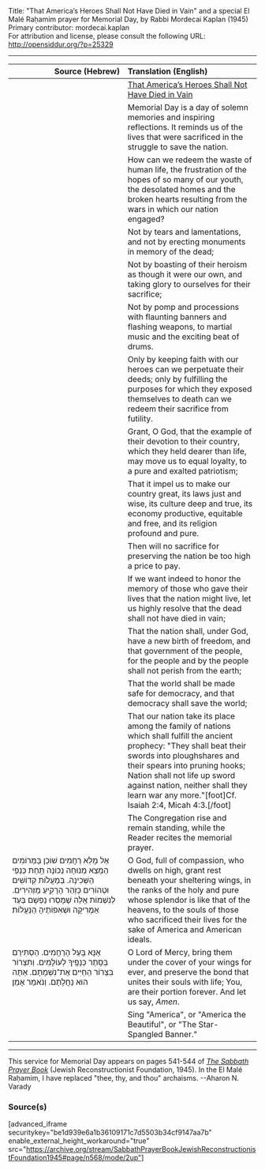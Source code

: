 <html>
<head></head>
<body>
Title: "That America’s Heroes Shall Not Have Died in Vain" and a special El Malé Raḥamim prayer for Memorial Day, by Rabbi Mordecai Kaplan (1945)<br />
Primary contributor: mordecai.kaplan<br />
For attribution and license, please consult the following URL: <a href="http://opensiddur.org/?p=25329">http://opensiddur.org/?p=25329</a>
<p />
<hr />

<table style="margin-left: auto;margin-right: auto;" class="draggable">
<thead><tr><th id="x" style="text-align: right;">Source (Hebrew)</th><th style="text-align: left;">Translation (English)</th></tr></thead>
<tbody>
<tr><td style="vertical-align:top;" width="46%">
<div class="liturgy"><span lang="he">

</span></div></td>
 
<td style="vertical-align:top;" width="53%">
<div class="english">
<u>That America’s Heroes Shall Not Have Died in Vain</u>
</div></td></tr>


<tr><td style="vertical-align:top;" width="46%">
<div class="liturgy"><span lang="he">

</span></div></td>
 
<td style="vertical-align:top;" width="53%">
<div class="english">
Memorial Day is a day of solemn memories and inspiring reflections. 
It reminds us of the lives that were sacrificed in the struggle to save the nation.
</div></td></tr>


<tr><td style="vertical-align:top;" width="46%">
<div class="liturgy"><span lang="he">

</span></div></td>
 
<td style="vertical-align:top;" width="53%">
<div class="english">
How can we redeem the waste of human life, 
the frustration of the hopes of so many of our youth, 
the desolated homes and the broken hearts 
resulting from the wars in which our nation engaged? 
</div></td></tr>


<tr><td style="vertical-align:top;" width="46%">
<div class="liturgy"><span lang="he">

</span></div></td>
 
<td style="vertical-align:top;" width="53%">
<div class="english">
Not by tears and lamentations, 
and not by erecting monuments in memory of the dead;
</div></td></tr>


<tr><td style="vertical-align:top;" width="46%">
<div class="liturgy"><span lang="he">

</span></div></td>
 
<td style="vertical-align:top;" width="53%">
<div class="english">
Not by boasting of their heroism as though it were our own, 
and taking glory to ourselves for their sacrifice;
</div></td></tr>


<tr><td style="vertical-align:top;" width="46%">
<div class="liturgy"><span lang="he">

</span></div></td>
 
<td style="vertical-align:top;" width="53%">
<div class="english">
Not by pomp and processions 
with flaunting banners and flashing weapons, 
to martial music and the exciting beat of drums.
</div></td></tr>


<tr><td style="vertical-align:top;" width="46%">
<div class="liturgy"><span lang="he">

</span></div></td>
 
<td style="vertical-align:top;" width="53%">
<div class="english">
Only by keeping faith with our heroes 
can we perpetuate their deeds; 
only by fulfilling the purposes for which they exposed themselves to death 
can we redeem their sacrifice from futility.
</div></td></tr>


<tr><td style="vertical-align:top;" width="46%">
<div class="liturgy"><span lang="he">

</span></div></td>
 
<td style="vertical-align:top;" width="53%">
<div class="english">
Grant, O God, 
that the example of their devotion to their country, 
which they held dearer than life, 
may move us to equal loyalty, 
to a pure and exalted patriotism;
</div></td></tr>


<tr><td style="vertical-align:top;" width="46%">
<div class="liturgy"><span lang="he">

</span></div></td>
 
<td style="vertical-align:top;" width="53%">
<div class="english">
That it impel us to make our country great, 
its laws just and wise, 
its culture deep and true, 
its economy productive, equitable and free, 
and its religion profound and pure.
</div></td></tr>


<tr><td style="vertical-align:top;" width="46%">
<div class="liturgy"><span lang="he">

</span></div></td>
 
<td style="vertical-align:top;" width="53%">
<div class="english">
Then will no sacrifice for preserving the nation be too high a price to pay.
</div></td></tr>


<tr><td style="vertical-align:top;" width="46%">
<div class="liturgy"><span lang="he">

</span></div></td>
 
<td style="vertical-align:top;" width="53%">
<div class="english">
If we want indeed to honor the memory 
of those who gave their lives that the nation might live, 
let us highly resolve that the dead shall not have died in vain;
</div></td></tr>


<tr><td style="vertical-align:top;" width="46%">
<div class="liturgy"><span lang="he">

</span></div></td>
 
<td style="vertical-align:top;" width="53%">
<div class="english">
That the nation shall, under God, have a new birth of freedom, 
and that government of the people, for the people and by the people 
shall not perish from the earth;
</div></td></tr>


<tr><td style="vertical-align:top;" width="46%">
<div class="liturgy"><span lang="he">

</span></div></td>
 
<td style="vertical-align:top;" width="53%">
<div class="english">
That the world shall be made safe for democracy, 
and that democracy shall save the world;
</div></td></tr>


<tr><td style="vertical-align:top;" width="46%">
<div class="liturgy"><span lang="he">

</span></div></td>
 
<td style="vertical-align:top;" width="53%">
<div class="english">
That our nation take its place among the family of nations 
which shall fulfill the ancient prophecy:
"They shall beat their swords into ploughshares 
and their spears into pruning hooks;
Nation shall not life up sword against nation, 
neither shall they learn war any more."[foot]Cf. Isaiah 2:4, Micah 4:3.[/foot]
</div></td></tr>


<tr><td style="vertical-align:top;" width="46%">
<div class="liturgy"><span lang="he">

</span></div></td>
 
<td style="vertical-align:top;" width="53%">
<div class="english">
<span class="instruction">The Congregation rise and remain standing, while the Reader recites the memorial prayer.</span>
</div></td></tr>


<tr><td style="vertical-align:top;" width="46%">
<div class="liturgy"><span lang="he">
אֵל מָלֵא רַחֲמִים שׁוֹכֵן בַּמְּרוֹמִים
הַמְצֵא מְנוּחָה נְכוֹנָה תַּֽחַת כַּנְפֵי הַשְּׁכִינָה.
בְּמַעֲלוֹת קְדוֹשִׁים וּטְהוֹרִים
כְּזֹֽהַר הָרָקִֽיעַ מַזְהִירִים.
לְנִשְׁמוֹת אֵֽלֶּה שֶׁמָּסְרוּ נַפְשָׁם 
בְּעַד אַמֶרִיקָה וּשְׁאִפוֹתֶיהָ הַנַּעֲלוֹת׃
</span></div></td>
 
<td style="vertical-align:top;" width="53%">
<div class="english">
O God, full of compassion, who dwells on high, 
grant rest beneath your sheltering wings, 
in the ranks of the holy and pure 
whose splendor is like that of the heavens, 
to the souls of those who sacrificed their lives 
for the sake of America and American ideals. 
</div></td></tr>


<tr><td style="vertical-align:top;" width="46%">
<div class="liturgy"><span lang="he">
אָנָּא בַּֽעַל הָרַחֲמִים.
הַסְתִּירֵם בְּסֵֽתֶר כְּנָפֶֽיךָ לְעוֹלָמִים.
וְתִצְרוֹר בִּצְרוֹר הַחַיִּים אֶת־נִשְׁמָתָם.
אַתָּה הוּא נַחֲלָתָם.
וְנֹאמַר אָמֵן׃
</span></div></td>
 
<td style="vertical-align:top;" width="53%">
<div class="english">
O Lord of Mercy, 
bring them under the cover of your wings for ever, 
and preserve the bond that unites their souls with life; 
You, are their portion forever. 
And let us say, <em>Amen</em>.
</div></td></tr>


<tr><td style="vertical-align:top;" width="46%">
<div class="liturgy"><span lang="he">

</span></div></td>
 
<td style="vertical-align:top;" width="53%">
<div class="english">
<span class="instruction">Sing "America", or "America the Beautiful", or "The Star-Spangled Banner."</span>
</div></td></tr>
</tbody></table>

<hr />
This service for Memorial Day appears on pages 541-544 of <em><a href="https://opensiddur.org/compilations/shabbat-siddur/sabbath-prayer-book-by-mordecai-kaplan-1945/">The Sabbath Prayer Book</a></em> (Jewish Reconstructionist Foundation, 1945). In the El Malé Raḥamim, I have replaced "thee, thy, and thou" archaisms. --Aharon N. Varady


<h3>Source(s)</h3>

[advanced_iframe securitykey="be1d939e6a1b36109171c7d5503b34cf9147aa7b" enable_external_height_workaround="true" src="https://archive.org/stream/SabbathPrayerBookJewishReconstructionistFoundation1945#page/n568/mode/2up"]
</body>
</html>